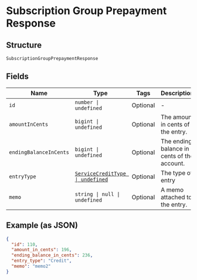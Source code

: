 
# Subscription Group Prepayment Response

## Structure

`SubscriptionGroupPrepaymentResponse`

## Fields

| Name | Type | Tags | Description |
|  --- | --- | --- | --- |
| `id` | `number \| undefined` | Optional | - |
| `amountInCents` | `bigint \| undefined` | Optional | The amount in cents of the entry. |
| `endingBalanceInCents` | `bigint \| undefined` | Optional | The ending balance in cents of the account. |
| `entryType` | [`ServiceCreditType \| undefined`](../../doc/models/service-credit-type.md) | Optional | The type of entry |
| `memo` | `string \| null \| undefined` | Optional | A memo attached to the entry. |

## Example (as JSON)

```json
{
  "id": 110,
  "amount_in_cents": 196,
  "ending_balance_in_cents": 236,
  "entry_type": "Credit",
  "memo": "memo2"
}
```

